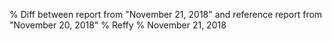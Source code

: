 % Diff between report from "November 21, 2018" and reference report from "November 20, 2018"
% Reffy
% November 21, 2018

